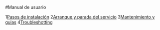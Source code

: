 #Manual de usuario

1[Pasos de instalación](https://github.com/ElisaaCordoba/PracticaDocker/blob/main/MadiaWiki/Documentos/PasosDeInstalacion.md)
2[Arranque y parada del servicio]()
3[Mantenimiento y guias]()
4[Troubleshotting]()
